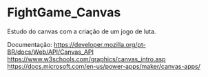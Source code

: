 # FightGame_Canvas
Estudo do canvas com a criação de um jogo de luta.

Documentação:
https://developer.mozilla.org/pt-BR/docs/Web/API/Canvas_API
https://www.w3schools.com/graphics/canvas_intro.asp
https://docs.microsoft.com/en-us/power-apps/maker/canvas-apps/
